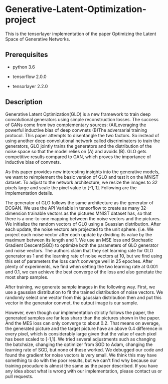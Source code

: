 # Generative-Latent-Optimization-project


This is the tensorlayer implementation of the paper Optimizing the Latent Space of Generative Networks.

## Prerequisites

- python 3.6

- tensorflow 2.0.0

- tensorlayer 2.2.0

## Description

Generative Latent Optimization(GLO) is a new framework to train deep convolutional generators using simple reconstruction losses. The success of GANs come from two complementary sources: (A)Leveraging the powerful inductive bias of deep convnets (B)The adversarial training protocol. This paper attempts to disentangle the two factors. So instead of using another deep convolutional network called discriminaters to train the generators, GLO jointly trains the generators and the distribution of the noise space so that the model relies on (A) and avoids (B). GLO gets competitive results compared to GAN, which proves the importance of inductive bias of convnets.

As this paper provides new interesting insights into the generative models, we want to reimplement the basic version of GLO and test it on the MNIST dataset. To adjust to the network architecture, we resize the images to 32 pixels large and scale the pixel value to [-1, 1]. Following are the implementation details.

The generator of GLO follows the same architecture as the generator of DCGAN. We use the API Variable in tensorflow to create as many 32-dimension trainable vectors as the pictures MNIST dataset has, so that there is a one-to-one mapping between the noise vectors and the pictures. We initialize the random vectors of GLO using a Guassian distribution. After each update, the noise vectors are projected to the unit sphere. (i.e. We project each noise vector after each update by dividing its value by the maximum between its length and 1. We use an MSE loss and Stochastic Gradient Descent(SGD) to optimize both the parameters of GLO generator and noise vectors. The authors claim that they set learning rate for GLO generator as 1 and the learning rate of noise vectors at 10, but we find using this set of parameters the loss can't converge well in 25 epoches. After plenty of experiments, we find when setting the two learning rate at 0.001 and 0.1, we can achieve the best converge of the loss and also genetate the most sharp samples.

After training, we generate sample images in the following way. First, we use a gaussian distribution to fit the trained distribution of noise vectors. We randomly select one vector from this gaussian distribution then and put this vector in the generator convnet, the output image is our sample.

However, even though our implementation strictly follows the paper, the generated samples are far less sharp than the pictures shown in the paper. And the MES loss can only converge to about 0.2. That means on average, the generated picture and the target picture have an above 0.4 difference in every pixel, which is considerably large given that the value of each pixel has been scaled to [-1,1]. We tried several adjustments such as changing the batchsize, changing the optimizer from SGD to Adam, changing the learning rate of SGD, but none of these worked. We debugged our code and found the gradient for noise vectors is very small. We think this may have something to do with the poor results, but we can't find why because our training procudure is almost the same as the paper described. If you have any idea about what is wrong with our implementation, please contact us or pull requests.
